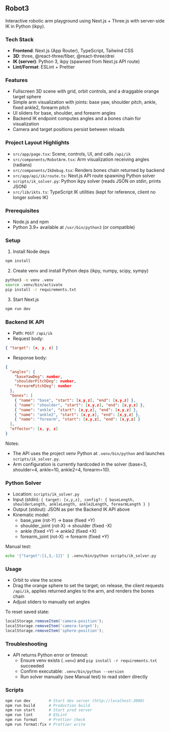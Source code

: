 ## Robot3

Interactive robotic arm playground using Next.js + Three.js with server-side IK in Python (ikpy).

### Tech Stack

- **Frontend**: Next.js (App Router), TypeScript, Tailwind CSS
- **3D**: three, @react-three/fiber, @react-three/drei
- **IK (server)**: Python 3, ikpy (spawned from Next.js API route)
- **Lint/Format**: ESLint + Prettier

### Features

- Fullscreen 3D scene with grid, orbit controls, and a draggable orange target sphere
- Simple arm visualization with joints: base yaw, shoulder pitch, ankle, fixed ankle2, forearm pitch
- UI sliders for base, shoulder, and forearm angles
- Backend IK endpoint computes angles and a bones chain for visualization
- Camera and target positions persist between reloads

### Project Layout Highlights

- `src/app/page.tsx`: Scene, controls, UI, and calls `/api/ik`
- `src/components/RobotArm.tsx`: Arm visualization receiving angles (radians)
- `src/components/IkDebug.tsx`: Renders bones chain returned by backend
- `src/app/api/ik/route.ts`: Next.js API route spawning Python solver
- `scripts/ik_solver.py`: Python ikpy solver (reads JSON on stdin, prints JSON)
- `src/lib/ikts.ts`: TypeScript IK utilities (kept for reference, client no longer solves IK)

### Prerequisites

- Node.js and npm
- Python 3.9+ available at `/usr/bin/python3` (or compatible)

### Setup

1) Install Node deps

```bash
npm install
```

2) Create venv and install Python deps (ikpy, numpy, scipy, sympy)

```bash
python3 -m venv .venv
source .venv/bin/activate
pip install -r requirements.txt
```

3) Start Next.js

```bash
npm run dev
```

### Backend IK API

- Path: `POST /api/ik`
- Request body:

```json
{ "target": [x, y, z] }
```

- Response body:

```json
{
  "angles": {
    "baseYawDeg": number,
    "shoulderPitchDeg": number,
    "forearmPitchDeg": number
  },
  "bones": [
    { "name": "base", "start": [x,y,z], "end": [x,y,z] },
    { "name": "shoulder", "start": [x,y,z], "end": [x,y,z] },
    { "name": "ankle", "start": [x,y,z], "end": [x,y,z] },
    { "name": "ankle2", "start": [x,y,z], "end": [x,y,z] },
    { "name": "forearm", "start": [x,y,z], "end": [x,y,z] }
  ],
  "effector": [x, y, z]
}
```

Notes:
- The API uses the project venv Python at `.venv/bin/python` and launches `scripts/ik_solver.py`.
- Arm configuration is currently hardcoded in the solver (base=3, shoulder=4, ankle=10, ankle2=4, forearm=10).

### Python Solver

- Location: `scripts/ik_solver.py`
- Input (stdin): `{ target: [x,y,z], config?: { baseLength, shoulderLength, ankleLength, ankle2Length, forearmLength } }`
- Output (stdout): JSON as per the Backend IK API above
- Kinematic model:
  - base_yaw (rot-Y) → base (fixed +Y)
  - shoulder_joint (rot-X) → shoulder (fixed -X)
  - ankle (fixed +Y) → ankle2 (fixed +X)
  - forearm_joint (rot-X) → forearm (fixed +Y)

Manual test:

```bash
echo '{"target":[1,3,-1]}' | .venv/bin/python scripts/ik_solver.py
```

### Usage

- Orbit to view the scene
- Drag the orange sphere to set the target; on release, the client requests `/api/ik`, applies returned angles to the arm, and renders the bones chain
- Adjust sliders to manually set angles

To reset saved state:

```js
localStorage.removeItem('camera-position');
localStorage.removeItem('camera-target');
localStorage.removeItem('sphere-position');
```

### Troubleshooting

- API returns Python error or timeout:
  - Ensure venv exists (`.venv`) and `pip install -r requirements.txt` succeeded
  - Confirm executable: `.venv/bin/python --version`
  - Run solver manually (see Manual test) to read stderr directly

### Scripts

```bash
npm run dev        # Start dev server (http://localhost:3000)
npm run build      # Production build
npm run start      # Start prod server
npm run lint       # ESLint
npm run format     # Prettier check
npm run format:fix # Prettier write
```
